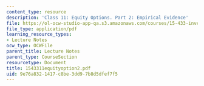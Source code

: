 ```yaml
---
content_type: resource
description: 'Class 11: Equity Options. Part 2: Empirical Evidence'
file: https://ol-ocw-studio-app-qa.s3.amazonaws.com/courses/15-433-investments-spring-2003/9e76a8321417c8be3dd97b8d5dfef7f5_1543311equityoption2.pdf
file_type: application/pdf
learning_resource_types:
- Lecture Notes
ocw_type: OCWFile
parent_title: Lecture Notes
parent_type: CourseSection
resourcetype: Document
title: 1543311equityoption2.pdf
uid: 9e76a832-1417-c8be-3dd9-7b8d5dfef7f5
---
```

